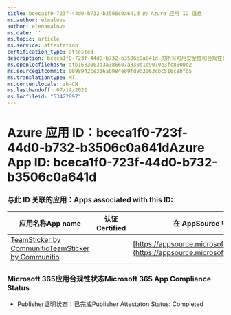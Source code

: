 ```yaml
---
title: bceca1f0-723f-44d0-b732-b3506c0a641d 的 Azure 应用 ID 信息
ms.author: elmalova
author: elenamalova
ms.date: ''
ms.topic: article
ms.service: attestation
certification_type: attested
description: bceca1f0-723f-44d0-b732-b3506c0a641d 的所有可用安全性和合规性信息。
ms.openlocfilehash: afb1683003d3a386607a330d1c9079e3fc8800e2
ms.sourcegitcommit: 0098942ce316ab984e09fd9d2063cbc516c8bfb5
ms.translationtype: MT
ms.contentlocale: zh-CN
ms.lasthandoff: 07/14/2021
ms.locfileid: "53422897"
---
```

# <a name="azure-app-id-bceca1f0-723f-44d0-b732-b3506c0a641d"></a><span data-ttu-id="7bbbc-103">Azure 应用 ID：bceca1f0-723f-44d0-b732-b3506c0a641d</span><span class="sxs-lookup"><span data-stu-id="7bbbc-103">Azure App ID: bceca1f0-723f-44d0-b732-b3506c0a641d</span></span>


### <a name="apps-associated-with-this-id"></a><span data-ttu-id="7bbbc-104">与此 ID 关联的应用：</span><span class="sxs-lookup"><span data-stu-id="7bbbc-104">Apps associated with this ID:</span></span>
| <span data-ttu-id="7bbbc-105">**应用名称**</span><span class="sxs-lookup"><span data-stu-id="7bbbc-105">**App name**</span></span> | <span data-ttu-id="7bbbc-106">**认证**</span><span class="sxs-lookup"><span data-stu-id="7bbbc-106">**Certified**</span></span> | <span data-ttu-id="7bbbc-107">**在 AppSource 中查看**</span><span class="sxs-lookup"><span data-stu-id="7bbbc-107">**View in AppSource**</span></span> |
|-|-|-|
| [<span data-ttu-id="7bbbc-108">TeamSticker by Communitio</span><span class="sxs-lookup"><span data-stu-id="7bbbc-108">TeamSticker by Communitio</span></span>](https://docs.microsoft.com/en-us/microsoft-365-app-certification/forward/WA200000894) |  | [https://appsource.microsoft.com/product/office/WA200000894](https://appsource.microsoft.com/product/office/WA200000894) |

### <a name="microsoft-365-app-compliance-status"></a><span data-ttu-id="7bbbc-109">Microsoft 365应用合规性状态</span><span class="sxs-lookup"><span data-stu-id="7bbbc-109">Microsoft 365 App Compliance Status</span></span>
- <span data-ttu-id="7bbbc-110">Publisher证明状态：已完成</span><span class="sxs-lookup"><span data-stu-id="7bbbc-110">Publisher Attestaton Status: Completed</span></span>
